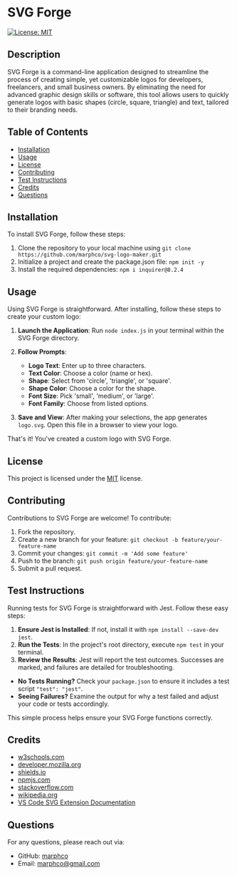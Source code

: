 # SVG Forge
[![License: MIT](https://img.shields.io/badge/License-MIT-yellow.svg)](https://opensource.org/licenses/MIT)

## Description
SVG Forge is a command-line application designed to streamline the process of creating simple, yet customizable logos for developers, freelancers, and small business owners. By eliminating the need for advanced graphic design skills or software, this tool allows users to quickly generate logos with basic shapes (circle, square, triangle) and text, tailored to their branding needs.

## Table of Contents
- [Installation](#installation)
- [Usage](#usage)
- [License](#license)
- [Contributing](#contributing)
- [Test Instructions](#test-instructions)
- [Credits](#credits)
- [Questions](#questions)

## Installation
To install SVG Forge, follow these steps:
1. Clone the repository to your local machine using `git clone https://github.com/marphco/svg-logo-maker.git`
2. Initialize a project and create the package.json file: `npm init -y`
3. Install the required dependencies: `npm i inquirer@8.2.4`

## Usage
Using SVG Forge is straightforward. After installing, follow these steps to create your custom logo:
1. **Launch the Application**: Run `node index.js` in your terminal within the SVG Forge directory.
2. **Follow Prompts**: 
   - **Logo Text**: Enter up to three characters.
   - **Text Color**: Choose a color (name or hex).
   - **Shape**: Select from 'circle', 'triangle', or 'square'.
   - **Shape Color**: Choose a color for the shape.
   - **Font Size**: Pick 'small', 'medium', or 'large'.
   - **Font Family**: Choose from listed options.

3. **Save and View**: After making your selections, the app generates `logo.svg`. Open this file in a browser to view your logo.

That's it! You've created a custom logo with SVG Forge.



## License
This project is licensed under the [MIT](https://opensource.org/licenses/MIT) license.

## Contributing
Contributions to SVG Forge are welcome! To contribute:
1. Fork the repository.
2. Create a new branch for your feature: `git checkout -b feature/your-feature-name`
3. Commit your changes: `git commit -m 'Add some feature'`
4. Push to the branch: `git push origin feature/your-feature-name`
5. Submit a pull request.

## Test Instructions

Running tests for SVG Forge is straightforward with Jest. Follow these easy steps:
1. **Ensure Jest is Installed**: If not, install it with `npm install --save-dev jest`.
2. **Run the Tests**: In the project's root directory, execute `npm test` in your terminal.
3. **Review the Results**: Jest will report the test outcomes. Successes are marked, and failures are detailed for troubleshooting.
- **No Tests Running?** Check your `package.json` to ensure it includes a test script `"test": "jest"`.
- **Seeing Failures?** Examine the output for why a test failed and adjust your code or tests accordingly.

This simple process helps ensure your SVG Forge functions correctly.


## Credits
- [w3schools.com](https://w3schools.com)
- [developer.mozilla.org](https://developer.mozilla.org/en-US/)
- [shields.io](https://shields.io/)
- [npmjs.com](https://docs.npmjs.com/)
- [stackoverflow.com](https://stackoverflow.com/questions/)
- [wikipedia.org](https://en.wikipedia.org/wiki/SVG)
- [VS Code SVG Extension Documentation](https://github.com/lishu/vscode-svg2)

## Questions
For any questions, please reach out via:
- GitHub: [marphco](https://github.com/marphco)
- Email: [marphco@gmail.com](mailto:marphco@gmail.com)
